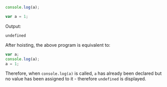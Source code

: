 ```js
console.log(a);

var a = 1;
```

Output:

```
undefined
```

After hoisting, the above program is equivalent to:

```js
var a;
console.log(a);
a = 1;
```

Therefore, when `console.log(a)` is called, `a` has already been declared but no value has been assigned to it - therefore `undefined` is displayed.